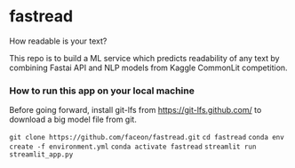 # fastread

How readable is your text?

This repo is to build a ML service which predicts readability of any text by combining Fastai API and NLP models from Kaggle CommonLit competition.


### How to run this app on your local machine

Before going forward, install git-lfs from https://git-lfs.github.com/ to download a big model file from git.

`git clone https://github.com/faceon/fastread.git`
`cd fastread`
`conda env create -f environment.yml`
`conda activate fastread`
`streamlit run streamlit_app.py`